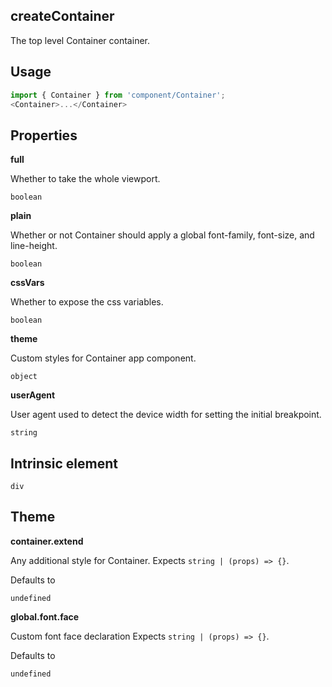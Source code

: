 <!-- ! This is a generated file. To make changes, edit <Component>.doc.js ! -->
## createContainer
The top level Container container.

## Usage

```javascript
import { Container } from 'component/Container';
<Container>...</Container>
```

## Properties

**full**

Whether to take the whole viewport.

```
boolean
```

**plain**

Whether or not Container should apply a global font-family, font-size, and line-height.

```
boolean
```

**cssVars**

Whether to expose the css variables.

```
boolean
```

**theme**

Custom styles for Container app component.

```
object
```

**userAgent**

User agent used to detect the device width for setting the initial breakpoint.

```
string
```
  
## Intrinsic element

```
div
```
## Theme
  
**container.extend**

Any additional style for Container. Expects `string | (props) => {}`.

Defaults to

```
undefined
```

**global.font.face**

Custom font face declaration Expects `string | (props) => {}`.

Defaults to

```
undefined
```
